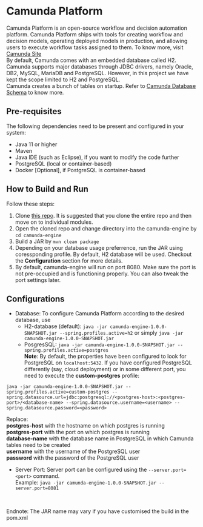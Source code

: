 # Camunda Platform
Camunda Platform is an open-source workflow and decision automation platform. Camunda Platform ships with tools for creating workflow and decision models, operating deployed models in production, and allowing users to execute workflow tasks assigned to them. To know more, visit [Camunda Site](https://camunda.com/)
<br />
By default, Camunda comes with an embedded database called H2. Camunda supports major databases through JDBC drivers, namely Oracle, DB2, MySQL, MariaDB and PostgreSQL. However, in this project we have kept the scope limited to H2 and PostgreSQL.<br />
Camunda creates a bunch of tables on startup. Refer to [Camunda Database Schema](https://docs.camunda.org/manual/7.16/user-guide/process-engine/database/database-schema/) to know more.

## Pre-requisites
The following dependencies need to be present and configured in your system:
* Java 11 or higher
* Maven
* Java IDE (such as Eclipse), if you want to modify the code further
* PostgreSQL (local or container-based)
* Docker [Optional], if PostgreSQL is container-based

## How to Build and Run
Follow these steps:
1. Clone [this repo](https://github.com/darkhorse1998/Camunda.git). It is suggested that you clone the entire repo and then move on to individual modules.
2. Open the cloned repo and change directory into the camunda-engine by ```cd camunda-engine```
3. Build a JAR by ```mvn clean package```
4. Depending on your database usage preferrence, run the JAR using coressponding profile. By default, H2 database will be used. Checkout the **Configuration** section for more details.
5. By default, camunda-engine will run on port 8080. Make sure the port is not pre-occupied and is functioning properly. You can also tweak the port settings later.

## Configurations
* Database: To configure Camunda Platform according to the desired database, use
    * H2-database (default): ```java -jar camunda-engine-1.0.0-SNAPSHOT.jar --spring.profiles.active=h2``` or simply ```java -jar camunda-engine-1.0.0-SNAPSHOT.jar```
    * PosgresSQL: ```java -jar camunda-engine-1.0.0-SNAPSHOT.jar --spring.profiles.active=postgres```<br />
**Note**: By default, the properties have been configured to look for PostgreSQL on ```localhost:5432```. If you have configured PostgreSQL differently (say, cloud deployment) or in some different port, you need to execute the **custom-postgres** profile:<br />

```
java -jar camunda-engine-1.0.0-SNAPSHOT.jar --spring.profiles.active=custom-postgres --spring.datasource.url=jdbc:postgresql://<postgres-host>:<postgres-port>/<database-name> --spring.datasource.username=<username> --spring.datasource.password=<password>
```
Replace:<br />
**postgres-host** with the hostname on which postgres is running<br />
**postgres-port** with the port on which postgres is running<br />
**database-name** with the database name in PostgreSQL in which Camunda tables need to be created<br />
**username** with the username of the PostgreSQL user<br />
**password** with the password of the PostgreSQL user

* Server Port: Server port can be configured using the ```--server.port=<port>``` command.<br />
Example: ```java -jar camunda-engine-1.0.0-SNAPSHOT.jar --server.port=8081```
<br />

Endnote: The JAR name may vary if you have customised the build in the pom.xml
